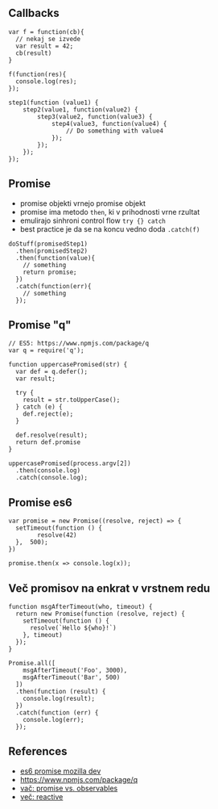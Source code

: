 ## Callbacks
```
var f = function(cb){
  // nekaj se izvede
  var result = 42; 
  cb(result)
}

f(function(res){
  console.log(res);
});
```
```
step1(function (value1) {
    step2(value1, function(value2) {
        step3(value2, function(value3) {
            step4(value3, function(value4) {
                // Do something with value4 
            });
        });
    });
});
```



## Promise
- promise objekti vrnejo promise objekt 
- promise ima metodo `then`, ki v prihodnosti vrne rzultat 
- emulirajo sinhroni control flow `try {} catch`
- best practice je da se na koncu vedno doda `.catch(f)`

```
doStuff(promisedStep1)
  .then(promisedStep2)
  .then(function(value){
    // something
    return promise;
  })
  .catch(function(err){
    // something
  });
```



## Promise "q"
```
// ES5: https://www.npmjs.com/package/q
var q = require('q');

function uppercasePromised(str) {
  var def = q.defer();
  var result;

  try {
    result = str.toUpperCase();
  } catch (e) {
    def.reject(e);
  }

  def.resolve(result);
  return def.promise
}

uppercasePromised(process.argv[2])
  .then(console.log)
  .catch(console.log);
```



## Promise es6
```
var promise = new Promise((resolve, reject) => {
  setTimeout(function () {
        resolve(42)
  },  500);
})

promise.then(x => console.log(x));
```



## Več promisov na enkrat v vrstnem redu
```
function msgAfterTimeout(who, timeout) {
  return new Promise(function (resolve, reject) {
    setTimeout(function () {
      resolve(`Hello ${who}!`)
    }, timeout)
  });
}

Promise.all([
    msgAfterTimeout('Foo', 3000),
    msgAfterTimeout('Bar', 500)
  ])
  .then(function (result) {
    console.log(result);
  })
  .catch(function (err) {
    console.log(err);
  });
```



## References
- [es6 promise mozilla dev](https://developer.mozilla.org/en/docs/Web/JavaScript/Reference/Global_Objects/Promise)
- <https://www.npmjs.com/package/q>
- [vač: promise vs. observables](https://egghead.io/lessons/rxjs-rxjs-observables-vs-promises)
- [več: reactive](https://gist.github.com/staltz/868e7e9bc2a7b8c1f754)

